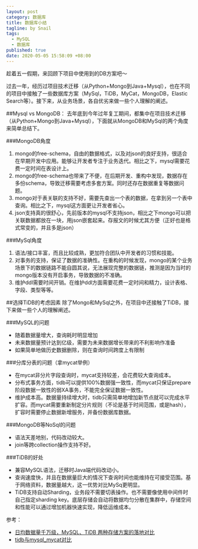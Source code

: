 ```yaml
---
layout: post
category: 数据库
title: 数据库小结
tagline: by Snail
tags: 
  - MySQL
  - 数据库
published: true
date: 2020-05-05 15:58:09 +08:00
---	
```

趁着五一假期，来回顾下项目中使用到的DB方案吧～
<!--more-->
过去一年，经历过项目技术迁移（从Python+Mongo到Java+Mysql），也在不同的项目中接触了一些数据库方案（MySql，TiDB，MyCat，MongoDB，Elastic Search等）。接下来，从业务场景，各自优劣来做一些个人理解的阐述。

##Mysql vs MongoDB：
去年底到今年过年复工期间，都集中在项目技术迁移（从Python+Mongo到Java+Mysql），下面就从MongoDB和MySql的两个角度来简单总结下。

###MongoDB角度
1. mongo的free-schema，自由的数据格式，以及对json的良好支持，很适合在早期开发中应用。能够让开发者专注于业务迭代。相比之下，mysql需要花费一定时间在表设计上。
2. mongo的free-schema也带来了不便，在后期开发、重构中发现，数据存在多份schema，导致迁移需要考虑多套方案。同时还存在数据重复等数据问题。
3. mongo对于表关联的支持不好，需要先查出一个表的数据，在拿到另一个表中查询。相比之下，mysql这方面更让开发者省心。
4. json支持真的很舒心，先前版本的mysql不支持json，相比之下mongo可以把关联数据都放在一块，用json嵌套起来。存报文的时候尤其方便（正好也是格式常变的，并且多是json）

###MySql角度
1. 语法/接口丰富，而且比较成熟，更加符合团队中开发者的习惯和技能。
2. 对事务的支持，保证了数据的准确性。在重构的时候发现，mongo的某个业务场景下的数据链路不能自圆其说，无法展现完整的数据链，推测是因为当时的mongo版本没有开启事务，导致数据的不准确。
3. 维护ddl需要时间开销。在维护ddl方面需要花费一定时间和精力，设计表格、字段、类型等等。


##选择TiDB的考虑因素
除了Mongo和MySql之外，在项目中还接触了TiDB，接下来做一些个人的理解阐述。

###MySQL的问题
- 随着数据量增大，查询耗时明显增加
- 未来数据量预计达到亿级，需要为未来数据增长带来的不利影响作准备
- 如果简单地做历史数据删除，则在查询时间跨度上有限制

###分库分表的问题（拿mycat举例）
- 在mycat非分片字段查询时，mycat支持较差，会花费较大查询成本。
- 分布式事务方面，tidb可以提供100%数据强一致性，而mycat只保证prepare阶段数据一致性的弱XA事务，不能完全保证数据一致性。
- 维护成本高。数据量持续增大时，tidb只需简单地增加新节点就可以完成水平扩容。而mycat需要重新制定分片规则（不论是基于时间范围，或是hash），扩容时需要停止数据新增服务，并备份数据库数据。

###MongoDB等NoSql的问题
- 语法天差地别，代码改动较大。
- join等跨collection操作支持不好。

###TiDB的好处
- 兼容MySQL语法，迁移时Java端代码改动小。
- 查询速度快，并且在数据量巨大的情况下查询时间也能维持在可接受范围。基于网络资料，数据量越大，这一优势对比MySq更明显。
- TiDB支持自动Sharding，业务段不需要切表操作。也不需要像使用中间件时自己指定sharding key。底层存储会自动将数据均匀分散在集群中，存储空间和性能可以通过增加机器快速实现，降低运维成本。


参考：
- [日均数据量千万级，MySQL、TiDB 两种存储方案的落地对比](https://segmentfault.com/a/1190000008644583?utm_source=tag-newest)
- [tidb与mysql_mycat对比](https://blog.csdn.net/tiandao321/article/details/85760275)